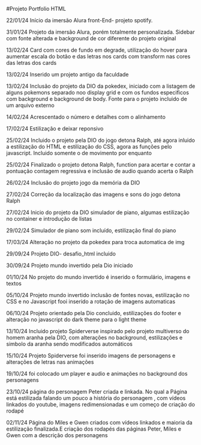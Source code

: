 #Projeto Portfolio HTML

22/01/24
Início da imersão Alura front-End- projeto spotify. 

31/01/24
Projeto da imersão Alura, porém totalmente personalizada. Sidebar com fonte alterada e background de cor diferente do projeto original 

13/02/24
Card com cores de fundo em degrade, utilização do hover para aumentar escala do botão e das letras nos cards com transform nas cores das letras dos cards

13/02/24
Inserido um projeto antigo da faculdade 

13/02/24
Inclusão do projeto da DIO da pokedex, iniciado com a listagem de alguns pokemons separado noo display grid e com os fundos especificos com background e background de body. Fonte para o projeto incluido de um arquivo externo

14/02/24
Acrescentado o número e detalhes com o alinhamento 

17/02/24
Estilização e deixar reponsivo 

25/02/24
Incluido o projeto pela DIO do jogo detona Ralph, até agora inluido a estilização do HTML e estilização do CSS, agora as funções pelo javascript. Incluido somente o de movimento por enquanto

25/02/24
Finalizado o projeto detona Ralph, function para acertar e contar a pontuação contagem regressiva e inclusão de audio quando acerta o Ralph

26/02/24
Inclusão do projeto jogo da memória da DIO 

27/02/24
Correção da localização das imagens e sons do jogo detona Ralph 

27/02/24
Inicio do projeto da DIO simulador de piano, algumas estilização no container e introdução de listas

29/02/24
Simulador de piano som incluído, estilização final do piano

17/03/24
Alteração no projeto da pokedex para troca automatica de img

29/09/24
Projeto DIO- desafio_html incluido

30/09/24
Projeto mundo invertido pela Dio iniciado

01/10/24
No projeto do mundo invertido é inserido o formulário, imagens e textos 

05/10/24
Projeto mundo invertido inclusão de fontes novas, estilização no CSS e no Javascript fooi inserido a rotação de imagens automaticas 

06/10/24
Projeto orientado pela Dio concluido, estilizações do footer e alteração no javascript do dark theme para o light theme 

13/10/24
Incluido projeto Spiderverse inspirado pelo projeto multiverso do homem aranha pela DIO, com alterações no background, estilizações e simbolo da aranha sendo modificados automáticos

15/10/24
Projeto Spiderverse foi inserido imagens de personagens e alterações de letras nas animações

19/10/24
foi colocado um player e audio e animações no background dos personagens

23/10/24
página do personagem Peter criada e linkada. No qual a Página está estilizada falando um pouco a história do personagem , com vídeos linkados do youtube, imagens redimensionadas e um começo de criação do rodapé 

02/11/24
Página do Miles e Gwen criados com vídeos linkados e maioria da estilização finalizada.E criação dos rodapés das páginas Peter, Miles e Gwen com a descrição dos personagens 
